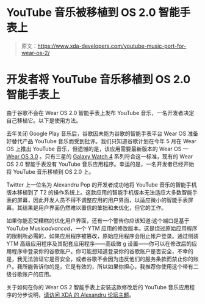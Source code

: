 # YouTube 音乐被移植到 OS 2.0 智能手表上

> 原文：<https://www.xda-developers.com/youtube-music-port-for-wear-os-2/>

# 开发者将 YouTube 音乐移植到 OS 2.0 智能手表上

由于谷歌不会在 Wear OS 2.0 智能手表上发布 YouTube 音乐，一名开发者决定自己移植它。以下是使用方法。

去年关闭 Google Play 音乐后，谷歌因未能为谷歌的智能手表平台 Wear OS 准备好替代产品 YouTube 音乐而受到批评。我们只知道谷歌计划在今年 5 月在 Wear OS 上推出 YouTube 音乐，但遗憾的是，该应用需要最新版本的 Wear OS — [Wear OS 3.0](https://www.xda-developers.com/google-wear-os-3-apps/) 。只有三星的 [Galaxy Watch 4](https://www.xda-developers.com/samsung-galaxy-watch-4/) 系列符合这一标准，现有的 Wear OS 2.0 智能手表没有 YouTube 音乐应用程序。幸运的是，一名开发者已经开始将 YouTube 音乐移植到 OS 2.0 上。

Twitter 上一位名为 Alexandru Pop 的开发者成功地将 YouTube 音乐的智能手机版本移植到了 T2 的操作系统上。这款应用的智能手机版本无法适应大多数智能手表的屏幕，因此开发人员不得不调整应用的用户界面，以适应微小的智能手表屏幕。其结果是用户界面仍然难以置信的笨拙和未优化，但它的工作。

如果你能忍受糟糕的优化用户界面，还有一个警告你应该知道:这个端口是基于 YouTube Music*advanced*，一个 YTM 应用的修改版本。这是绕过原始应用程序的限制所必需的，如果应用程序被篡改，原始应用程序会阻止帐户登录。通过侧装 YTM 高级应用程序及其配套应用程序——高级微 g 设置——你可以在修改后的应用程序中登录你的谷歌账户。你可能想知道登录你的谷歌账户是否安全，不幸的是，我无法验证它是否安全，或者谷歌不会因为违反他们的服务条款而禁止你的账户。我所能告诉你的是，它是有效的，所以如果你担心，我推荐你使用这个带有二级谷歌账户的应用。

关于如何在你的 Wear OS 2 智能手表上安装这款修改后的 YouTube 音乐应用程序的分步说明，[请访问 XDA 的 Alexandru 论坛主题](https://forum.xda-developers.com/t/port-youtube-music-vanced-on-wearos-2.4331565/)。